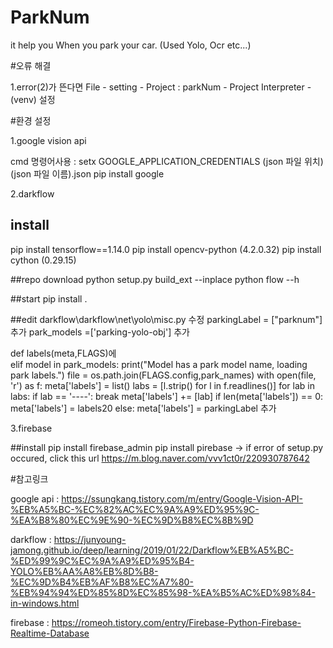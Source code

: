 # ParkNum
it help you When you park your car. (Used Yolo, Ocr etc...)

#오류 해결

1.error(2)가 뜬다면 File - setting - Project : parkNum - Project Interpreter - (venv) 설정

#환경 설정 

1.google vision api

cmd 명령어사용 : setx GOOGLE_APPLICATION_CREDENTIALS (json 파일 위치)(json 파일 이름).json
pip install google

2.darkflow

## install
pip install tensorflow==1.14.0
pip install opencv-python (4.2.0.32)
pip install cython (0.29.15)

##repo download
python setup.py build_ext --inplace
python flow --h

##start
pip install .

##edit
darkflow\darkflow\net\yolo\misc.py 수정
 parkingLabel = ["parknum"] 추가
 park_models =['parking-yolo-obj'] 추가

 def labels(meta,FLAGS)에  
 elif model in park_models: print("Model has a park model name, loading park labels.") 
  file = os.path.join(FLAGS.config,park_names) with open(file, 'r') as f: meta['labels'] = list() labs = [l.strip() for l in f.readlines()] for lab in labs: if lab == '----': break meta['labels'] += [lab] if len(meta['labels']) == 0: meta['labels'] = labels20 else: meta['labels'] = parkingLabel
 추가

3.firebase

##install
pip install firebase_admin
pip install pirebase -> if error of setup.py occured, click this url 
https://m.blog.naver.com/vvv1ct0r/220930787642


#참고링크

google api : https://ssungkang.tistory.com/m/entry/Google-Vision-API-%EB%A5%BC-%EC%82%AC%EC%9A%A9%ED%95%9C-%EA%B8%80%EC%9E%90-%EC%9D%B8%EC%8B%9D

darkflow : https://junyoung-jamong.github.io/deep/learning/2019/01/22/Darkflow%EB%A5%BC-%ED%99%9C%EC%9A%A9%ED%95%B4-YOLO%EB%AA%A8%EB%8D%B8-%EC%9D%B4%EB%AF%B8%EC%A7%80-%EB%94%94%ED%85%8D%EC%85%98-%EA%B5%AC%ED%98%84-in-windows.html

firebase : https://romeoh.tistory.com/entry/Firebase-Python-Firebase-Realtime-Database
